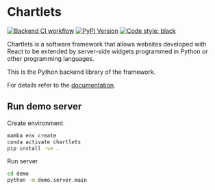 # Chartlets 

[![Backend CI workflow](https://github.com/bcdev/chartlets/actions/workflows/backend-ci.yml/badge.svg)](https://github.com/bcdev/chartlets/actions/workflows/backend-ci.yml)
[![PyPI Version](https://img.shields.io/pypi/v/chartlets)](https://pypi.org/project/chartlets/)
[![Code style: black](https://img.shields.io/badge/code%20style-black-000000.svg)](https://github.com/psf/black)

Chartlets is a software framework that allows websites developed with
React to be extended by server-side widgets programmed in Python or other
programming languages. 

This is the Python backend library of the framework.

For details refer to the [documentation](https://bcdev.github.io/chartlets/).

## Run demo server

Create environment

``` bash
mamba env create
conda activate chartlets
pip install -ve . 
```

Run server

``` bash
cd demo
python -m demo.server.main 
```
